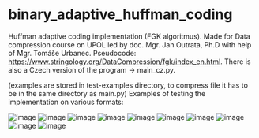 # binary_adaptive_huffman_coding
Huffman adaptive coding implementation (FGK algoritmus). Made for Data compression course on UPOL led by doc. Mgr. Jan Outrata, Ph.D with help of Mgr. Tomáše Urbanec. Pseudocode: https://www.stringology.org/DataCompression/fgk/index_en.html. There is also a Czech version of the program -> main_cz.py.

(examples are stored in test-examples directory, to compress file it has to be in the same directory as main.py)
Examples of testing the implementation on various formats:

![image](https://user-images.githubusercontent.com/61089322/197338131-bda102ac-39d9-4384-86e4-a2aeddc39bee.png)
![image](https://user-images.githubusercontent.com/61089322/197338152-431bdc6f-fe20-4908-bb18-71a61d6d9d63.png)
![image](https://user-images.githubusercontent.com/61089322/197338351-23aaa385-f884-48ea-bede-3243dfe3599b.png)
![image](https://user-images.githubusercontent.com/61089322/197338384-8b08f399-8460-470f-98a7-6042b556094e.png)
![image](https://user-images.githubusercontent.com/61089322/197338441-b9df805a-7f3f-4890-8906-269a76a94889.png)
![image](https://user-images.githubusercontent.com/61089322/197338455-0ce4ff27-ab15-4fec-87bb-fcc6c8e70662.png)
![image](https://user-images.githubusercontent.com/61089322/197338504-45038490-5000-47e7-b2cc-58c78ac9f9f1.png)
![image](https://user-images.githubusercontent.com/61089322/197338508-79240eea-0523-4bb0-b937-26b3b5f5ff69.png)
![image](https://user-images.githubusercontent.com/61089322/197338533-8a468d0a-aaba-4a05-a00f-851cc2e9821e.png)
![image](https://user-images.githubusercontent.com/61089322/197338541-05bd5923-8677-4b09-92d4-fb20df6607fa.png)


